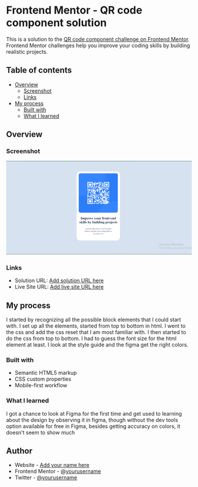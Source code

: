 # Frontend Mentor - QR code component solution

This is a solution to the [QR code component challenge on Frontend Mentor](https://www.frontendmentor.io/challenges/qr-code-component-iux_sIO_H). Frontend Mentor challenges help you improve your coding skills by building realistic projects. 

## Table of contents

- [Overview](#overview)
  - [Screenshot](#screenshot)
  - [Links](#links)
- [My process](#my-process)
  - [Built with](#built-with)
  - [What I learned](#what-i-learned)
  

## Overview

### Screenshot

 ![the screenshot](stylesheets/images/screenshot.png)



### Links

- Solution URL: [Add solution URL here](https://your-solution-url.com)
- Live Site URL: [Add live site URL here](https://vincinchristmas.github.io/QRcodecomponent/)

## My process
I started by recognizing all the possible block elements that I could start with. I set up all the elements, started from top to bottom in html. I went to the css and add the css reset that I am most familiar with. I then started to do the css from top to bottom. I had to guess the font size for the html element at least. I look at the style guide and the figma get the right colors.

### Built with

- Semantic HTML5 markup
- CSS custom properties
- Mobile-first workflow


### What I learned

I got a chance to look at Figma for the first time and get used to learning about the design by observing it in figma, though without the dev tools option available for free in Figma, besides getting accuracy on colors, it doesn't seem to show much



## Author

- Website - [Add your name here](https://vincinchristmas.github.io/VincinChristmasPortfolio/)
- Frontend Mentor - [@yourusername](https://www.frontendmentor.io/profile/VincinChristmas)
- Twitter - [@yourusername](https://x.com/vineo666)


